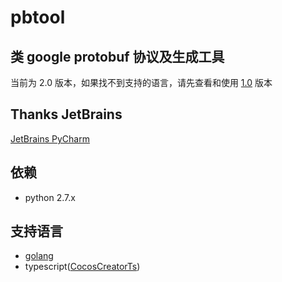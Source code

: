# pbtool

## 类 google protobuf 协议及生成工具
当前为 2.0 版本，如果找不到支持的语言，请先查看和使用 [1.0](https://github.com/mirahs/pbtool/tree/1.0) 版本

## Thanks JetBrains
[JetBrains PyCharm](https://www.jetbrains.com/?from=pbtool)

## 依赖
* python 2.7.x

## 支持语言
* [golang](examples/golang)
* typescript([CocosCreatorTs](examples/CocosCreatorTs))
